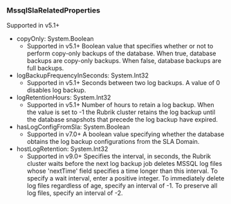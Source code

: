 ### MssqlSlaRelatedProperties
Supported in v5.1+

- copyOnly: System.Boolean
  - Supported in v5.1+
  Boolean value that specifies whether or not to perform copy-only backups of the database. When true, database backups are copy-only backups. When false, database backups are full backups.
- logBackupFrequencyInSeconds: System.Int32
  - Supported in v5.1+
  Seconds between two log backups. A value of 0 disables log backup.
- logRetentionHours: System.Int32
  - Supported in v5.1+
  Number of hours to retain a log backup. When the value is set to -1 the Rubrik cluster retains the log backup until the database snapshots that precede the log backup have expired.
- hasLogConfigFromSla: System.Boolean
  - Supported in v7.0+
  A boolean value specifying whether the database obtains the log backup configurations from the SLA Domain.
- hostLogRetention: System.Int32
  - Supported in v9.0+
  Specifies the interval, in seconds, the Rubrik cluster waits before the next log backup job deletes MSSQL log files whose 'nextTime' field specifies a time longer than this interval. To specify a wait interval, enter a positive integer. To immediately delete log files regardless of age, specify an interval of -1. To preserve all log files, specify an interval of -2.
